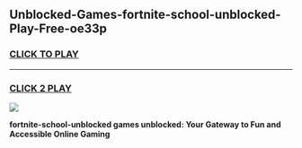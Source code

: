 
## Unblocked-Games-fortnite-school-unblocked-Play-Free-oe33p
<h3>
<a href="https://premium76.site?title=fortnite-school-unblocked&ref=19M">CLICK TO PLAY</a></h3>
<hr>

<h3>
<a href="https://premium76.site?title=fortnite-school-unblocked&ref=19M">CLICK 2 PLAY</a>
  
</h3>

<a href="https://premium76.site?title=fortnite-school-unblocked&ref=19M"><img src="https://clearcache.store/games.png"></a>


**fortnite-school-unblocked games unblocked: Your Gateway to Fun and Accessible Online Gaming**
